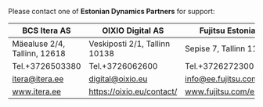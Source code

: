 Please contact one of **Estonian Dynamics Partners** for support:

| BCS Itera AS | OIXIO Digital AS | Fujitsu Estonia AS | Aptus Group OÜ |
|--|--|--|--|
| Mäealuse 2/4, Tallinn, 12618 | Veskiposti 2/1, Tallinn 10138 | Sepise 7, Tallinn 11415 | Lõõtsa 2A, Tallinn, 11415 |
| Tel.+3726503380| Tel.+3726062600 | Tel.+3726272300 | Tel.+3726617792 |
| [itera@itera.ee](mailto:itera@itera.ee)| [digital@oixio.eu](mailto:digital@oixio.eu) | [info@ee.fujitsu.com](mailto:info@ee.fujitsu.com) | [aptus@aptus.ee](mailto:aptus@aptus.ee) |
| <a href="https://www.itera.ee/en/about-us/" target="_blank">www.itera.ee</a>| <a href="https://oixio.eu/contact/" target="_blank">https://oixio.eu/contact/</a> | <a href="https://www.fujitsu.com/ee/about/local/locations/" target="_blank">www.fujitsu.com/ee/about</a> | <a href="https://aptus.ee/kontakt/" target="_blank">www.aptus.ee/kontakt</a> |
